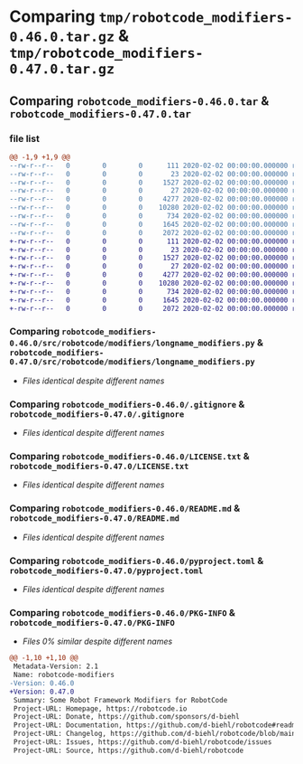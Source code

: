 # Comparing `tmp/robotcode_modifiers-0.46.0.tar.gz` & `tmp/robotcode_modifiers-0.47.0.tar.gz`

## Comparing `robotcode_modifiers-0.46.0.tar` & `robotcode_modifiers-0.47.0.tar`

### file list

```diff
@@ -1,9 +1,9 @@
--rw-r--r--   0        0        0      111 2020-02-02 00:00:00.000000 robotcode_modifiers-0.46.0/src/robotcode/modifiers/__init__.py
--rw-r--r--   0        0        0       23 2020-02-02 00:00:00.000000 robotcode_modifiers-0.46.0/src/robotcode/modifiers/__version__.py
--rw-r--r--   0        0        0     1527 2020-02-02 00:00:00.000000 robotcode_modifiers-0.46.0/src/robotcode/modifiers/longname_modifiers.py
--rw-r--r--   0        0        0       27 2020-02-02 00:00:00.000000 robotcode_modifiers-0.46.0/src/robotcode/modifiers/py.typed
--rw-r--r--   0        0        0     4277 2020-02-02 00:00:00.000000 robotcode_modifiers-0.46.0/.gitignore
--rw-r--r--   0        0        0    10280 2020-02-02 00:00:00.000000 robotcode_modifiers-0.46.0/LICENSE.txt
--rw-r--r--   0        0        0      734 2020-02-02 00:00:00.000000 robotcode_modifiers-0.46.0/README.md
--rw-r--r--   0        0        0     1645 2020-02-02 00:00:00.000000 robotcode_modifiers-0.46.0/pyproject.toml
--rw-r--r--   0        0        0     2072 2020-02-02 00:00:00.000000 robotcode_modifiers-0.46.0/PKG-INFO
+-rw-r--r--   0        0        0      111 2020-02-02 00:00:00.000000 robotcode_modifiers-0.47.0/src/robotcode/modifiers/__init__.py
+-rw-r--r--   0        0        0       23 2020-02-02 00:00:00.000000 robotcode_modifiers-0.47.0/src/robotcode/modifiers/__version__.py
+-rw-r--r--   0        0        0     1527 2020-02-02 00:00:00.000000 robotcode_modifiers-0.47.0/src/robotcode/modifiers/longname_modifiers.py
+-rw-r--r--   0        0        0       27 2020-02-02 00:00:00.000000 robotcode_modifiers-0.47.0/src/robotcode/modifiers/py.typed
+-rw-r--r--   0        0        0     4277 2020-02-02 00:00:00.000000 robotcode_modifiers-0.47.0/.gitignore
+-rw-r--r--   0        0        0    10280 2020-02-02 00:00:00.000000 robotcode_modifiers-0.47.0/LICENSE.txt
+-rw-r--r--   0        0        0      734 2020-02-02 00:00:00.000000 robotcode_modifiers-0.47.0/README.md
+-rw-r--r--   0        0        0     1645 2020-02-02 00:00:00.000000 robotcode_modifiers-0.47.0/pyproject.toml
+-rw-r--r--   0        0        0     2072 2020-02-02 00:00:00.000000 robotcode_modifiers-0.47.0/PKG-INFO
```

### Comparing `robotcode_modifiers-0.46.0/src/robotcode/modifiers/longname_modifiers.py` & `robotcode_modifiers-0.47.0/src/robotcode/modifiers/longname_modifiers.py`

 * *Files identical despite different names*

### Comparing `robotcode_modifiers-0.46.0/.gitignore` & `robotcode_modifiers-0.47.0/.gitignore`

 * *Files identical despite different names*

### Comparing `robotcode_modifiers-0.46.0/LICENSE.txt` & `robotcode_modifiers-0.47.0/LICENSE.txt`

 * *Files identical despite different names*

### Comparing `robotcode_modifiers-0.46.0/README.md` & `robotcode_modifiers-0.47.0/README.md`

 * *Files identical despite different names*

### Comparing `robotcode_modifiers-0.46.0/pyproject.toml` & `robotcode_modifiers-0.47.0/pyproject.toml`

 * *Files identical despite different names*

### Comparing `robotcode_modifiers-0.46.0/PKG-INFO` & `robotcode_modifiers-0.47.0/PKG-INFO`

 * *Files 0% similar despite different names*

```diff
@@ -1,10 +1,10 @@
 Metadata-Version: 2.1
 Name: robotcode-modifiers
-Version: 0.46.0
+Version: 0.47.0
 Summary: Some Robot Framework Modifiers for RobotCode
 Project-URL: Homepage, https://robotcode.io
 Project-URL: Donate, https://github.com/sponsors/d-biehl
 Project-URL: Documentation, https://github.com/d-biehl/robotcode#readme
 Project-URL: Changelog, https://github.com/d-biehl/robotcode/blob/main/CHANGELOG.md
 Project-URL: Issues, https://github.com/d-biehl/robotcode/issues
 Project-URL: Source, https://github.com/d-biehl/robotcode
```

